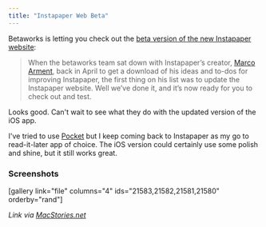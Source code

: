 ```yaml
---
title: "Instapaper Web Beta"
---
```

<p>Betaworks is letting you check out the <a href="http://blog.instapaper.com/post/57817543037">beta version of the new Instapaper website</a>:</p>
<blockquote><p>
  When the betaworks team sat down with Instapaper’s creator, <a href="http://marco.org/">Marco Arment</a>, back in April to get a download of his ideas and to-dos for improving Instapaper, the first thing on his list was to update the Instapaper website. Well we’ve done it, and it’s now ready for you to check out and test.
</p></blockquote>
<p>Looks good. Can't wait to see what they do with the updated version of the iOS app.</p>
<p>I've tried to use <a href="http://getpocket.com">Pocket</a> but I keep coming back to Instapaper as my go to read-it-later app of choice. The iOS version could certainly use some polish and shine, but it still works great.</p>
<h3>Screenshots</h3>
<p>[gallery link="file" columns="4" ids="21583,21582,21581,21580" orderby="rand"]</p>
<p><em>Link via <a href="http://www.macstories.net/linked/have-an-instapaper-account-check-out-the-new-web-beta/">MacStories.net</a></em></p>
